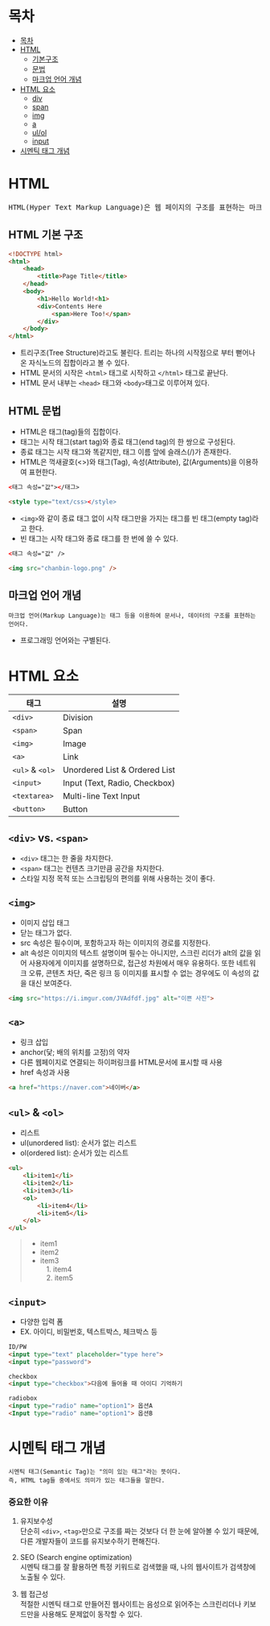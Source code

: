 # 목차
* [목차](#목차)
* [HTML](#html)
    + [기본구조](#html-기본-구조)
    + [문법](#html-문법)
    + [마크업 언어 개념](#마크업-언어-개념)
* [HTML 요소](#html-요소)
    + [div](#div-vs-span)
    + [span](#div-vs-span)
    + [img](#img)
    + [a](#a)
    + [ul/ol](#ul--ol)
    + [input](#input)
* [시멘틱 태그 개념](#시멘틱-태그-개념)


# HTML
<pre>
HTML(Hyper Text Markup Language)은 웹 페이지의 구조를 표현하는 마크업 언어다.
</pre>
## HTML 기본 구조

```html
<!DOCTYPE html>                     
<html>
    <head>
        <title>Page Title</title>
    </head>
    <body>
        <h1>Hello World!<h1>
        <div>Contents Here
            <span>Here Too!</span>
        </div>
    </body>
</html>
```
* 트리구조(Tree Structure)라고도 불린다. 트리는 하나의 시작점으로 부터 뻗어나온 자식노드의 집합이라고 볼 수 있다.
* HTML 문서의 시작은 `<html>` 태그로 시작하고 `</html>` 태그로 끝난다.
* HTML 문서 내부는 `<head>` 태그와 `<body>`태그로 이루어져 있다.
## HTML 문법
* HTML은 태그(tag)들의 집합이다.
* 태그는 시작 태그(start tag)와 종료 태그(end tag)의 한 쌍으로 구성된다.
* 종료 태그는 시작 태그와 똑같지만, 태그 이름 앞에 슬래스(/)가 존재한다.
* HTML은 꺽새괄호(<>)와 태그(Tag), 속성(Attribute), 값(Arguments)을 이용하여 표현한다.
```html
<태그 속성="값"></태그>

<style type="text/css></style>
```
* `<img>`와 같이 종료 태그 없이 시작 태그만을 가지는 태그를 빈 태그(empty tag)라고 한다.
* 빈 태그는 시작 태그와 종료 태그를 한 번에 쓸 수 있다.
```html
<태그 속성="값" />

<img src="chanbin-logo.png" />
```
## 마크업 언어 개념
```
마크업 언어(Markup Language)는 태그 등을 이용하여 문서나, 데이터의 구조를 표현하는 언어다.
```
* 프로그래밍 언어와는 구별된다.


# HTML 요소
<!-- Markdown -->
태그|설명
-|-
`<div>`|Division
`<span>`|Span
`<img>`|Image
`<a>`|Link
`<ul>` & `<ol>`|Unordered List & Ordered List
`<input>`|Input (Text, Radio, Checkbox)
`<textarea>`|Multi-line Text Input
`<button>`|Button

## `<div>` vs. `<span>`
* `<div>` 태그는 한 줄을 차지한다.
* `<span>` 태그는 컨텐츠 크기만큼 공간을 차지한다.
* 스타일 지정 목적 또는 스크립팅의 편의를 위해 사용하는 것이 좋다.

## `<img>`
* 이미지 삽입 태그
* 닫는 태그가 없다.
* src 속성은 필수이며, 포함하고자 하는 이미지의 경로를 지정한다.
* alt 속성은 이미지의 텍스트 설명이며 필수는 아니지만, 스크린 리더가 alt의 값을 읽어 사용자에게 이미지를 설명하므로, 접근성 차원에서 매우 유용하다. 또한 네트워크 오류, 콘텐츠 차단, 죽은 링크 등 이미지를 표시할 수 없는 경우에도 이 속성의 값을 대신 보여준다.
```html
<img src="https://i.imgur.com/JVAdfdf.jpg" alt="이쁜 사진">
```
## `<a>`
* 링크 삽입
* anchor(닻; 배의 위치를 고정)의 약자
* 다른 웹페이지로 연결되는 하이퍼링크를 HTML문서에 표시할 때 사용
* href 속성과 사용
```html
<a href="https://naver.com">네이버</a>
```
## `<ul>` & `<ol>`
* 리스트
* ul(unordered list): 순서가 없는 리스트
* ol(ordered list): 순서가 있는 리스트
```html
<ul>
    <li>item1</li>
    <li>item2</li>
    <li>item3</li>
    <ol>
        <li>item4</li>
        <li>item5</li>
    </ol>
</ul>
```
> * item1
> * item2
> * item3 </br>
> &nbsp;&nbsp; 1. item4 </br>
> &nbsp;&nbsp; 2. item5

## `<input>`
* 다양한 입력 폼
* EX. 아이디, 비밀번호, 텍스트박스, 체크박스 등
```html
ID/PW
<input type="text" placeholder="type here">
<input type="password">

checkbox
<input type="checkbox">다음에 들어올 때 아이디 기억하기

radiobox
<input type="radio" name="option1"> 옵션A
<Input type="radio" name="option1"> 옵션B
```


# 시멘틱 태그 개념
```
시멘틱 태그(Semantic Tag)는 "의미 있는 태그"라는 뜻이다.
즉, HTML tag들 중에서도 의미가 있는 태그들을 말한다.
```
### 중요한 이유
1. 유지보수성 </br>
단순히 `<div>`, `<tag>`만으로 구조를 짜는 것보다 더 한 눈에 알아볼 수 있기 때문에, 다른 개발자들이 코드를 유지보수하기 편해진다.

2. SEO (Search engine optimization) </br>
시멘틱 태그를 잘 활용하면 특정 키워드로 검색했을 때, 나의 웹사이트가 검색창에 노출될 수 있다.

3. 웹 접근성 </br>
적절한 시멘틱 태그로 만들어진 웹사이트는 음성으로 읽어주는 스크린리더나 키보드만을 사용해도 문제없이 동작할 수 있다.
